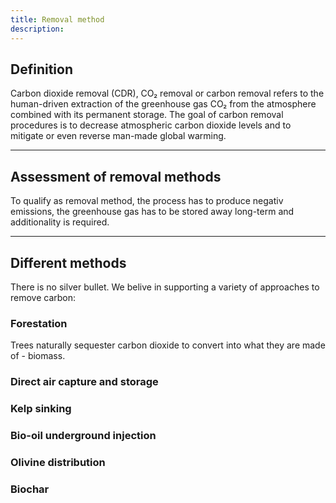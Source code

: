 ```yaml
---
title: Removal method
description:
---
```


## Definition

Carbon dioxide removal (CDR), CO₂ removal or carbon removal refers to the human-driven extraction of the greenhouse gas CO₂ from the atmosphere combined with its permanent storage. The goal of carbon removal procedures is to decrease atmospheric carbon dioxide levels and to mitigate or even reverse man-made global warming.

---

## Assessment of removal methods

To qualify as removal method, the process has to produce negativ emissions, the greenhouse gas has to be stored away long-term and additionality is required.

---

## Different methods

There is no silver bullet. We belive in supporting a variety of approaches to remove carbon:

### Forestation

Trees naturally sequester carbon dioxide to convert into what they are made of - biomass.

### Direct air capture and storage

### Kelp sinking

### Bio-oil underground injection

### Olivine distribution

### Biochar
